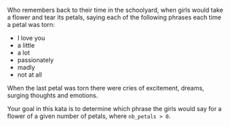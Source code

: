Who remembers back to their time in the schoolyard, when girls would take a flower and tear its petals, saying each of the following phrases each time a petal was torn:

- I love you
- a little
- a lot
- passionately
- madly
- not at all

When the last petal was torn there were cries of excitement, dreams, surging thoughts and emotions.

Your goal in this kata is to determine which phrase the girls would say for a flower of a given number of petals, where `nb_petals > 0`.